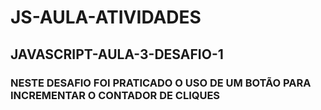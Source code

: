 ﻿# JS-AULA-ATIVIDADES
 ## JAVASCRIPT-AULA-3-DESAFIO-1
### NESTE DESAFIO FOI PRATICADO O USO DE UM BOTÃO PARA INCREMENTAR O CONTADOR DE CLIQUES
